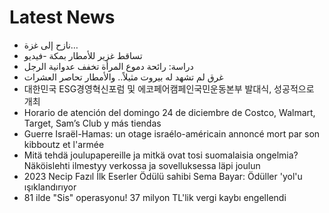 # Latest News
-  نازح إلى غزة…
-  تساقط غزير للأمطار بمكة -فيديو
-  دراسة: رائحة دموع المرأة تخفف عدوانية الرجل
-  غرق لم تشهد له بيروت مثيلاً.. والأمطار تحاصر العشرات
-  대한민국 ESG경영혁신포럼 및 에코페어캠페인국민운동본부 발대식, 성공적으로 개최
-  Horario de atención del domingo 24 de diciembre de Costco, Walmart, Target, Sam’s Club y más tiendas
-  Guerre Israël-Hamas: un otage israélo-américain annoncé mort par son kibboutz et l'armée
-  Mitä tehdä joulupapereille ja mitkä ovat tosi suomalaisia ongelmia? Näköislehti ilmestyy verkossa ja sovelluksessa läpi joulun
-  2023 Necip Fazıl İlk Eserler Ödülü sahibi Sema Bayar: Ödüller 'yol'u ışıklandırıyor
-  81 ilde "Sis" operasyonu! 37 milyon TL'lik vergi kaybı engellendi
